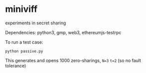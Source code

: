# miniviff
experiments in secret sharing

Dependencies: python3, gmp, web3, ethereumjs-testrpc

To run a test case:
    
    python passive.py
     
This generates and opens 1000 zero-sharings, `N=3` `t=2` (so no fault tolerance)
